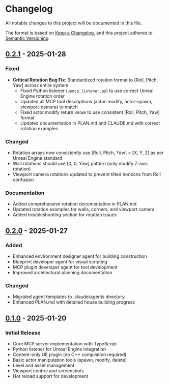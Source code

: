 # Changelog

All notable changes to this project will be documented in this file.

The format is based on [Keep a Changelog](https://keepachangelog.com/en/1.0.0/),
and this project adheres to [Semantic Versioning](https://semver.org/spec/v2.0.0.html).

## [0.2.1] - 2025-01-28

### Fixed
- **Critical Rotation Bug Fix**: Standardized rotation format to [Roll, Pitch, Yaw] across entire system
  - Fixed Python listener (`uemcp_listener.py`) to use correct Unreal Engine rotation order
  - Updated all MCP tool descriptions (actor-modify, actor-spawn, viewport-camera) to match
  - Fixed actor.modify return value to use consistent [Roll, Pitch, Yaw] format
  - Updated documentation in PLAN.md and CLAUDE.md with correct rotation examples

### Changed
- Rotation arrays now consistently use [Roll, Pitch, Yaw] = [X, Y, Z] as per Unreal Engine standard
- Wall rotations should use [0, 0, Yaw] pattern (only modify Z-axis rotation)
- Viewport camera rotations updated to prevent tilted horizons from Roll confusion

### Documentation
- Added comprehensive rotation documentation in PLAN.md
- Updated rotation examples for walls, corners, and viewport camera
- Added troubleshooting section for rotation issues

## [0.2.0] - 2025-01-27

### Added
- Enhanced environment designer agent for building construction
- Blueprint developer agent for visual scripting
- MCP plugin developer agent for tool development
- Improved architectural planning documentation

### Changed
- Migrated agent templates to .claude/agents directory
- Enhanced PLAN.md with detailed house building progress

## [0.1.0] - 2025-01-20

### Initial Release
- Core MCP server implementation with TypeScript
- Python listener for Unreal Engine integration
- Content-only UE plugin (no C++ compilation required)
- Basic actor manipulation tools (spawn, modify, delete)
- Level and asset management
- Viewport control and screenshots
- Hot reload support for development

[0.2.1]: https://github.com/atomantic/UEMCP/releases/tag/v0.2.1
[0.2.0]: https://github.com/atomantic/UEMCP/releases/tag/v0.2.0
[0.1.0]: https://github.com/atomantic/UEMCP/releases/tag/v0.1.0